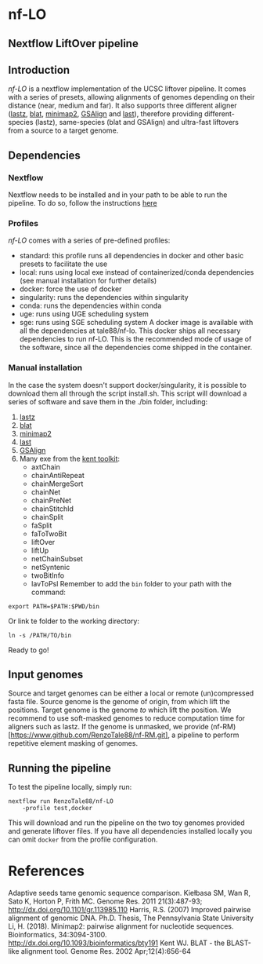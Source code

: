 # nf-LO
## Nextflow LiftOver pipeline

## Introduction
*nf-LO* is a nextflow implementation of the UCSC liftover pipeline. It comes with a series of presets, allowing alignments of genomes depending on their distance (near, medium and far). It also supports three different aligner ([lastz](https://github.com/UCSantaCruzComputationalGenomicsLab/lastz), [blat](https://hgdownload.soe.ucsc.edu/admin/exe/linux.x86_64/blat/), [minimap2](https://github.com/lh3/minimap2), [GSAlign](https://github.com/hsinnan75/GSAlign) and [last](http://last.cbrc.jp/)), therefore providing different-species (lastz), same-species (blat and GSAlign) and ultra-fast liftovers from a source to a target genome.  

## Dependencies
### Nextflow
Nextflow needs to be installed and in your path to be able to run the pipeline. 
To do so, follow the instructions [here](https://www.nextflow.io/)

### Profiles
*nf-LO* comes with a series of pre-defined profiles:
 - standard: this profile runs all dependencies in docker and other basic presets to facilitate the use
 - local: runs using local exe instead of containerized/conda dependencies (see manual installation for further details)
 - docker: force the use of docker 
 - singularity: runs the dependencies within singularity
 - conda: runs the dependencies within conda
 - uge: runs using UGE scheduling system
 - sge: runs using SGE scheduling system
A docker image is available with all the dependencies at tale88/nf-lo. This docker ships all necessary dependencies to run nf-LO. 
This is the recommended mode of usage of the software, since all the dependencies come shipped in the container.

### Manual installation
In the case the system doesn't support docker/singularity, it is possible to download them all through the script install.sh.
This script will download a series of software and save them in the ./bin folder, including:
 1. [lastz](https://github.com/UCSantaCruzComputationalGenomicsLab/lastz)
 2. [blat](https://hgdownload.soe.ucsc.edu/admin/exe/linux.x86_64/blat/)
 3. [minimap2](https://github.com/lh3/minimap2)
 4. [last](http://last.cbrc.jp/)
 5. [GSAlign](https://github.com/hsinnan75/GSAlign)
 6. Many exe from the [kent toolkit](https://github.com/ucscGenomeBrowser/kent): 
    - axtChain
    - chainAntiRepeat
    - chainMergeSort
    - chainNet
    - chainPreNet
    - chainStitchId
    - chainSplit
    - faSplit
    - faToTwoBit
    - liftOver
    - liftUp
    - netChainSubset
    - netSyntenic
    - twoBitInfo
    - lavToPsl
Remember to add the ```bin``` folder to your path with the command:
```
export PATH=$PATH:$PWD/bin
```
Or link te folder to the working directory:
```
ln -s /PATH/TO/bin
```

Ready to go!


## Input genomes
Source and target genomes can be either a local or remote (un)compressed fasta file. Source genome is the genome of origin, from which lift the positions. Target genome is the genome *to* which lift the position. 
We recommend to use soft-masked genomes to reduce computation time for aligners such as lastz. If the genome is unmasked, we provide (nf-RM)[https://www.github.com/RenzoTale88/nf-RM.git], a pipeline to perform repetitive element masking of genomes. 


## Running the pipeline
To test the pipeline locally, simply run:
```
nextflow run RenzoTale88/nf-LO 
    -profile test,docker
```
This will download and run the pipeline on the two toy genomes provided and generate liftover files. If you have all dependencies installed locally
you can omit ```docker``` from the profile configuration.

# References
Adaptive seeds tame genomic sequence comparison. Kiełbasa SM, Wan R, Sato K, Horton P, Frith MC. Genome Res. 2011 21(3):487-93; http://dx.doi.org/10.1101/gr.113985.110
Harris, R.S. (2007) Improved pairwise alignment of genomic DNA. Ph.D. Thesis, The Pennsylvania State University
Li, H. (2018). Minimap2: pairwise alignment for nucleotide sequences. Bioinformatics, 34:3094-3100. http://dx.doi.org/10.1093/bioinformatics/bty191
Kent WJ. BLAT - the BLAST-like alignment tool. Genome Res. 2002 Apr;12(4):656-64